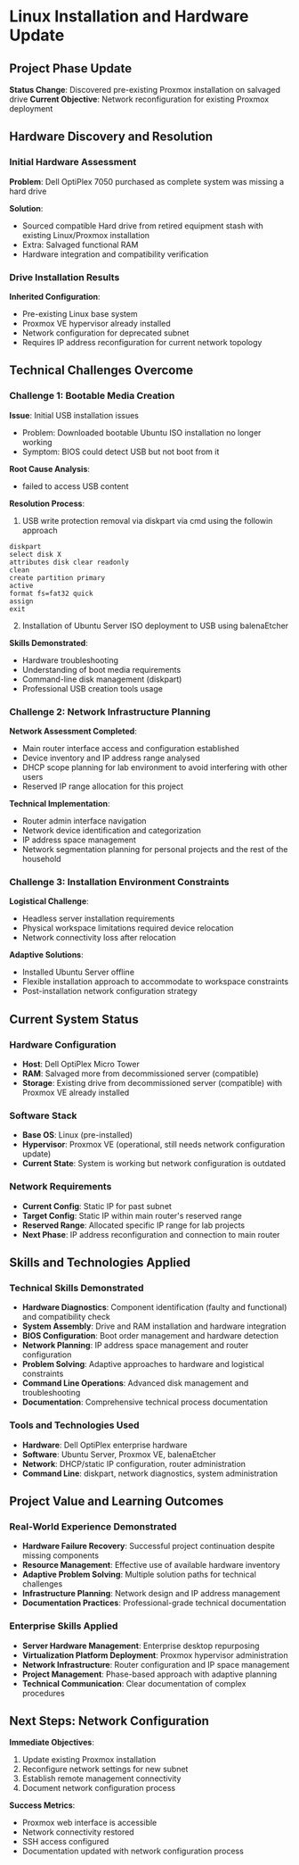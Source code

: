 # Linux Installation and Hardware Update 

## Project Phase Update
**Status Change**: Discovered pre-existing Proxmox installation on salvaged drive
**Current Objective**: Network reconfiguration for existing Proxmox deployment

## Hardware Discovery and Resolution

### Initial Hardware Assessment
**Problem**: Dell OptiPlex 7050 purchased as complete system was missing a hard drive

**Solution**:
- Sourced compatible Hard drive from retired equipment stash with existing Linux/Proxmox installation
- Extra: Salvaged functional RAM 
- Hardware integration and compatibility verification

### Drive Installation Results
**Inherited Configuration**:
- Pre-existing Linux base system
- Proxmox VE hypervisor already installed
- Network configuration for deprecated subnet
- Requires IP address reconfiguration for current network topology

## Technical Challenges Overcome

### Challenge 1: Bootable Media Creation
**Issue**: Initial USB installation issues
- Problem: Downloaded bootable Ubuntu ISO installation no longer working
- Symptom: BIOS could detect USB but not boot from it

**Root Cause Analysis**:
- failed to access USB content

**Resolution Process**:
1. USB write protection removal via diskpart via cmd using the followin approach
```
diskpart
select disk X
attributes disk clear readonly
clean
create partition primary
active
format fs=fat32 quick
assign
exit
```
2. Installation of Ubuntu Server ISO deployment to USB using balenaEtcher

**Skills Demonstrated**:
- Hardware troubleshooting
- Understanding of boot media requirements
- Command-line disk management (diskpart)
- Professional USB creation tools usage

### Challenge 2: Network Infrastructure Planning
**Network Assessment Completed**:
- Main router interface access and configuration established
- Device inventory and IP address range analysed
- DHCP scope planning for lab environment to avoid interfering with other users
- Reserved IP range allocation for this project  

**Technical Implementation**:
- Router admin interface navigation
- Network device identification and categorization
- IP address space management
- Network segmentation planning for personal projects and the rest of the household

### Challenge 3: Installation Environment Constraints
**Logistical Challenge**:
- Headless server installation requirements
- Physical workspace limitations required device relocation
- Network connectivity loss after relocation

**Adaptive Solutions**:
- Installed Ubuntu Server offline 
- Flexible installation approach to accommodate to workspace constraints
- Post-installation network configuration strategy

## Current System Status

### Hardware Configuration
- **Host**: Dell OptiPlex Micro Tower
- **RAM**: Salvaged more from decommissioned server (compatible)
- **Storage**: Existing drive from decommissioned server (compatible) with Proxmox VE already installed

### Software Stack
- **Base OS**: Linux (pre-installed)
- **Hypervisor**: Proxmox VE (operational, still needs network configuration update)
- **Current State**: System is working but network configuration is outdated

### Network Requirements
- **Current Config**: Static IP for past subnet
- **Target Config**: Static IP within main router's reserved range
- **Reserved Range**: Allocated specific IP range for lab projects
- **Next Phase**: IP address reconfiguration and connection to main router

## Skills and Technologies Applied

### Technical Skills Demonstrated
- **Hardware Diagnostics**: Component identification (faulty and functional) and compatibility check
- **System Assembly**: Drive and RAM installation and hardware integration
- **BIOS Configuration**: Boot order management and hardware detection
- **Network Planning**: IP address space management and router configuration
- **Problem Solving**: Adaptive approaches to hardware and logistical constraints
- **Command Line Operations**: Advanced disk management and troubleshooting
- **Documentation**: Comprehensive technical process documentation

### Tools and Technologies Used
- **Hardware**: Dell OptiPlex enterprise hardware 
- **Software**: Ubuntu Server, Proxmox VE, balenaEtcher
- **Network**: DHCP/static IP configuration, router administration
- **Command Line**: diskpart, network diagnostics, system administration

## Project Value and Learning Outcomes

### Real-World Experience Demonstrated
- **Hardware Failure Recovery**: Successful project continuation despite missing components
- **Resource Management**: Effective use of available hardware inventory
- **Adaptive Problem Solving**: Multiple solution paths for technical challenges
- **Infrastructure Planning**: Network design and IP address management
- **Documentation Practices**: Professional-grade technical documentation

### Enterprise Skills Applied
- **Server Hardware Management**: Enterprise desktop repurposing
- **Virtualization Platform Deployment**: Proxmox hypervisor administration
- **Network Infrastructure**: Router configuration and IP space management
- **Project Management**: Phase-based approach with adaptive planning
- **Technical Communication**: Clear documentation of complex procedures

## Next Steps: Network Configuration
**Immediate Objectives**:
1. Update existing Proxmox installation
2. Reconfigure network settings for new subnet
3. Establish remote management connectivity
4. Document network configuration process

**Success Metrics**:
- Proxmox web interface is accessible
- Network connectivity restored
- SSH access configured
- Documentation updated with network configuration process